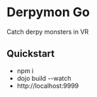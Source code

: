 # Derpymon Go

Catch derpy monsters in VR

## Quickstart

* npm i
* dojo build --watch
* http://localhost:9999
